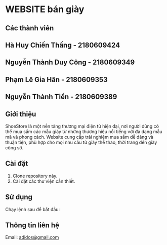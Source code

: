 # WEBSITE bán giày
## Các thành viên

## Hà Huy Chiến Thấng - 2180609424
## Nguyễn Thành Duy Công - 2180609349
## Phạm Lê Gia Hân - 2180609353
## Nguyễn Thành Tiến - 2180609389

## Giới thiệu
ShoeStore là một nền tảng thương mại điện tử hiện đại, nơi người dùng có thể mua sắm các mẫu giày từ những thương hiệu nổi tiếng với đa dạng mẫu mã và phong cách.
Website cung cấp trải nghiệm mua sắm dễ dàng và thuận tiện, phù hợp cho mọi nhu cầu từ giày thể thao, thời trang đến giày công sở.

## Cài đặt
1. Clone repository này.
3. Cài đặt các thư viện cần thiết.

## Sử dụng
Chạy lệnh sau để bắt đầu:
## Thông tin liên hệ
Email: adidos@gmail.com
